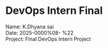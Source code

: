 # DevOps Intern Final  
Name: K.Dhyana sai  
Date: 2025-0000%08-                   %22  
Project: Final DevOps Intern Project
